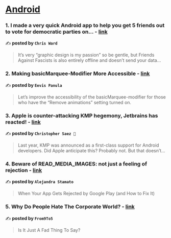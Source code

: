 
<h1><a href=https://medium.com/tag/android/recommended target="_blank" rel="noopener noreferrer">Android</a></h1>
<h3>1. I made a very quick Android app to help you get 5 friends out to vote for democratic parties on… - <a href="https://medium.com/@christopherward/i-made-a-very-quick-android-app-to-help-you-get-5-friends-out-to-vote-for-democratic-parties-on-5ccfbfab5abd" target="_blank" rel="noopener noreferrer">link</a></h3>

✍️ **posted by `Chris Ward`**

<blockquote>It’s very “graphic design is my passion” so be gentle, but Friends Against Fascists is also entirely offline and doesn’t send your data…</blockquote>

<h3>2. Making basicMarquee-Modifier More Accessible - <a href="https://medium.com/@eevajonna/making-basicmarquee-modifier-more-accessible-8b3737307dee" target="_blank" rel="noopener noreferrer">link</a></h3>

✍️ **posted by `Eevis Panula`**

<blockquote>Let’s improve the accessibility of the basicMarquee-modifier for those who have the “Remove animations” setting turned on.</blockquote>

<h3>3. Apple is counter-attacking KMP hegemony, Jetbrains has reacted! - <a href="https://medium.com/@SaezChristopher/apple-is-counter-attacking-kmp-hegemony-jetbrains-has-reacted-1c4a60c2ab3e" target="_blank" rel="noopener noreferrer">link</a></h3>

✍️ **posted by `Christopher Saez 📱`**

<blockquote>Last year, KMP was announced as a first-class support for Android developers. Did Apple anticipate this? Probably not. But that doesn’t…</blockquote>

<h3>4. Beware of READ_MEDIA_IMAGES: not just a feeling of rejection - <a href="https://medium.com/@astamato/beware-of-read-media-images-not-just-a-feeling-of-rejection-aa1ddacaff5d" target="_blank" rel="noopener noreferrer">link</a></h3>

✍️ **posted by `Alejandra Stamato`**

<blockquote>When Your App Gets Rejected by Google Play (and How to Fix It)</blockquote>

<h3>5. Why Do People Hate The Corporate World? - <a href="https://medium.com/from9to5/why-do-people-hate-the-corporate-world-a797f7f1f0a9" target="_blank" rel="noopener noreferrer">link</a></h3>

✍️ **posted by `From9To5`**

<blockquote>Is It Just A Fad Thing To Say?</blockquote>

